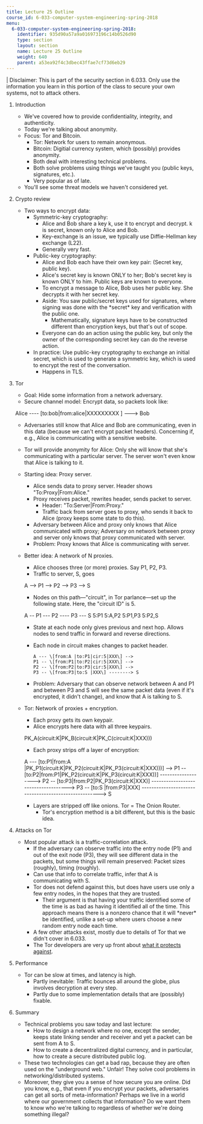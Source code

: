 ```yaml
---
title: Lecture 25 Outline
course_id: 6-033-computer-system-engineering-spring-2018
menu:
  6-033-computer-system-engineering-spring-2018:
    identifier: 935d90a57a9a016973196c14b0526d90
    type: section
    layout: section
    name: Lecture 25 Outline
    weight: 640
    parent: a53ea92f4c3dbec43ffae7cf73d6eb29
---
```

| Disclaimer: This is part of the security section in 6.033. Only use the information you learn in this portion of the class to secure your own systems, not to attack others. 

1.  Introduction
    *   We've covered how to provide confidentiality, integrity, and authenticity.
    *   Today we're talking about anonymity.
    *   Focus: Tor and Bitcoin.
        *   Tor: Network for users to remain anonymous.
        *   Bitcoin: Digitial currency system, which (possibly) provides anonymity.
        *   Both deal with interesting technical problems.
        *   Both solve problems using things we've taught you (public keys, signatures, etc.).
        *   Very popular as of late.
    *   You'll see some threat models we haven't considered yet.
2.  Crypto review
    *   Two ways to encrypt data:
        *   Symmetric-key cryptography:
            *   Alice and Bob share a key k, use it to encrypt and decrypt. k is secret, known only to Alice and Bob.
            *   Key-exchange is an issue, we typically use Diffie-Hellman key exchange (L22).
            *   Generally very fast.
        *   Public-key cryptography:
            *   Alice and Bob each have their own key pair: (Secret key, public key).
            *   Alice's secret key is known ONLY to her; Bob's secret key is known ONLY to him. Public keys are known to everyone.
            *   To encrypt a message to Alice, Bob uses her public key. She decrypts it with her secret key.
            *   Aside: You saw public/secret keys used for signatures, where signing was done with the \*secret\* key and verification with the public one.
                *   Mathematically, signature keys have to be constructed different than encryption keys, but that's out of scope.
            *   Everyone can do an action using the public key, but only the owner of the corresponding secret key can do the reverse action.
        *   In practice: Use public-key cryptography to exchange an initial secret, which is used to generate a symmetric key, which is used to encrypt the rest of the conversation.
            *   Happens in TLS.
3.  Tor
    *   Goal: Hide some information from a network adversary.
    *   Secure channel model: Encrypt data, so packets look like:
    
     Alice ---- \[to:bob|from:alice|XXXXXXXXX \] ---> Bob 
    
    *   Adversaries still know that Alice and Bob are communicating, even in this data (because we can't encrypt packet headers). Concerning if, e.g., Alice is communicating with a sensitive website.
    *   Tor will provide anonymity for Alice: Only she will know that she's communicating with a particular server. The server won't even know that Alice is talking to it.
    *   Starting idea: Proxy server.
        *   Alice sends data to proxy server. Header shows "To:Proxy|From:Alice."
        *   Proxy receives packet, rewrites header, sends packet to server.
            *   Header: "To:Server|From:Proxy."
            *   Traffic back from server goes to proxy, who sends it back to Alice (proxy keeps some state to do this).
        *   Adversary between Alice and proxy only knows that Alice communicated with proxy; Adversary on network between proxy and server only knows that proxy communicated with server.
        *   Problem: Proxy knows that Alice is communicating with server.
    *   Better idea: A network of N proxies.
        *   Alice chooses three (or more) proxies. Say P1, P2, P3.
        *   Traffic to server, S, goes
        
        A --> P1 --> P2 --> P3 --> S
        
        *   Nodes on this path—"circuit", in Tor parlance—set up the following state. Here, the "circuit ID" is 5.
        
        A -- P1 --- P2 ---- P3 --- S
        5:P1 5:A,P2 5:P1,P3 5:P2,S
        
        *   State at each node only gives previous and next hop. Allows nodes to send traffic in forward and reverse directions.
        *   Each node in circuit makes changes to packet header.
            
                A --- \[from:A |to:P1|cir:5|XXX\] -->
                P1 -- \[from:P1|to:P2|cir:5|XXX\] -->
                P2 -- \[from:P2|to:P3|cir:5|XXX\] -->
                P3 -- \[from:P3|to:S |XXX\] --------> S
            
        *   Problem: Adversary that can observe network between A and P1 and between P3 and S will see the same packet data (even if it's encrypted, it didn't change), and know that A is talking to S.
    *   Tor: Network of proxies + encryption.
        *   Each proxy gets its own keypair.
        *   Alice encrypts here data with all three keypairs.
        
        PK\_A(circuit:K|PK\_B(circuit:K|PK\_C(circuit:K|XXX)))
        
        *   Each proxy strips off a layer of encryption:
        
        A --- \[to:P1|from:A |PK\_P1(circuit:K|PK\_P2(circuit:K|PK\_P3(circuit:K|XXX)))\] -->
        P1 -- \[to:P2|from:P1|PK\_P2(circuit:K|PK\_P3(circuit:K|XXX))\] ------------------->
        P2 -- \[to:P3|from:P2|PK\_P3(circuit:K|XXX)\] ------------------------------------>
        P3 -- \[to:S |from:P3|XXX\] -----------------------------------------------------> S
        
        *   Layers are stripped off like onions. Tor = The Onion Router.
            *   Tor's encryption method is a bit different, but this is the basic idea.
4.  Attacks on Tor
    *   Most popular attack is a traffic-correlation attack.
        *   If the adversary can observe traffic into the entry node (P1) and out of the exit node (P3), they will see different data in the packets, but some things will remain preserved: Packet sizes (roughly), timing (roughly).
        *   Can use that info to correlate traffic, infer that A is communicating with S.
        *   Tor does not defend against this, but does have users use only a few entry nodes, in the hopes that they are trusted.
            *   Their argument is that having your traffic identified some of the time is as bad as having it identified all of the time. This approach means there is a nonzero chance that it will \*never\* be identified, unlike a set-up where users choose a new random entry node each time.
        *   A few other attacks exist, mostly due to details of Tor that we didn't cover in 6.033.
        *   The Tor developers are very up front about [what it protects against](https://www.torproject.org/docs/faq.html.en).
5.  Performance
    *   Tor can be slow at times, and latency is high.
        *   Partly inevitable: Traffic bounces all around the globe, plus involves decryption at every step.
        *   Partly due to some implementation details that are (possibly) fixable.
6.  Summary
    *   Technical problems you saw today and last lecture:
        *   How to design a network where no one, except the sender, keeps state linking sender and receiver and yet a packet can be sent from A to S.
        *   How to create a decentralized digital currency, and in particular, how to create a secure distributed public log.
    *   These two technologies can get a bad rap, because they are often used on the "underground web." Unfair! They solve cool problems in networking/distributed systems.
    *   Moreover, they give you a sense of how secure you are online. Did you know, e.g., that even if you encrypt your packets, adversaries can get all sorts of meta-information? Perhaps we live in a world where our government collects that information? Do we want them to know who we're talking to regardless of whether we're doing something illegal?